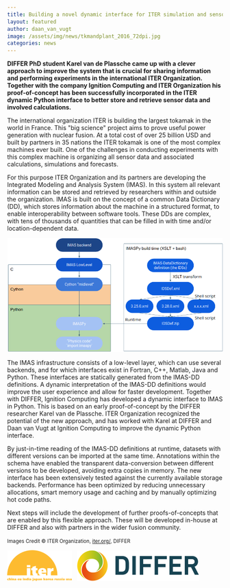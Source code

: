```yaml
---
title: Building a novel dynamic interface for ITER simulation and sensor data
layout: featured
author: daan_van_vugt
image: /assets/img/news/tkmandplant_2016_72dpi.jpg
categories: news
---
```

**DIFFER PhD student Karel van de Plassche came up with a clever approach to improve the system that is crucial for sharing information and performing experiments in the international ITER Organization. Together with the company Ignition Computing and ITER Organization his proof-of-concept has been successfully incorporated in the ITER dynamic Python interface to better store and retrieve sensor data and involved calculations.**

The international organization ITER is building the largest tokamak in the world in France. This "big science" project aims to prove useful power generation with nuclear fusion. At a total cost of over 25 billion USD and built by partners in 35 nations the ITER tokamak is one of the most complex machines ever built. One of the challenges in conducting experiments with this complex machine is organizing all sensor data and associated calculations, simulations and forecasts.

For this purpose ITER Organization and its partners are developing the Integrated Modeling and Analysis System (IMAS). In this system all relevant information can be stored and retrieved by researchers within and outside the organization. IMAS is built on the concept of a common Data Dictionary (DD), which stores information about the machine in a structured format, to enable interoperability between software tools. These DDs are complex, with tens of thousands of quantities that can be filled in with time and/or location-dependent data.

<img src="/assets/img/news/imaspy.png" style="max-width: 100%;" alt="IMASPy Layer Structure">

The IMAS infrastructure consists of a low-level layer, which can use several backends, and for which interfaces exist in Fortran, C++, Matlab, Java and Python. These interfaces are statically generated from the IMAS-DD definitions. A dynamic interpretation of the IMAS-DD definitions would improve the user experience and allow for faster development.
Together with DIFFER, Ignition Computing has developed a dynamic interface to IMAS in Python. This is based on an early proof-of-concept by the DIFFER researcher Karel van de Plassche. ITER Organization recognized the potential of the new approach, and has worked  with Karel at DIFFER and Daan van Vugt at Ignition Computing to improve the dynamic Python interface.

By just-in-time reading of the IMAS-DD definitions at runtime, datasets with different versions can be imported at the same time. Annotations within the schema have enabled the transparent data-conversion between different versions to be developed, avoiding extra copies in memory. The new interface has been extensively tested against the currently available storage backends. Performance has been optimized by reducing unnecessary allocations, smart memory usage and caching and by manually optimizing hot code paths.

Next steps will include the development of further proofs-of-concepts that are enabled by this flexible approach. These will be developed in-house at DIFFER and also with partners in the wider fusion community.

<small>Images Credit © ITER Organization, [iter.org/](https://iter.org), DIFFER</small>

[![ITER](/assets/img/clients/iter.png)](https://iter.org)
&nbsp;
[![DIFFER](/assets/img/clients/differ.png)](https://www.differ.nl)
